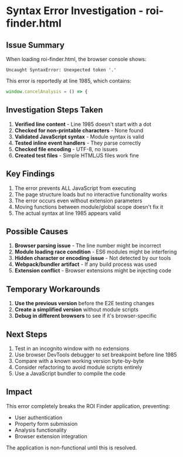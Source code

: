 # Syntax Error Investigation - roi-finder.html

## Issue Summary
When loading roi-finder.html, the browser console shows:
```
Uncaught SyntaxError: Unexpected token '.'
```

This error is reportedly at line 1985, which contains:
```javascript
window.cancelAnalysis = () => {
```

## Investigation Steps Taken

1. **Verified line content** - Line 1985 doesn't start with a dot
2. **Checked for non-printable characters** - None found
3. **Validated JavaScript syntax** - Module syntax is valid
4. **Tested inline event handlers** - They parse correctly
5. **Checked file encoding** - UTF-8, no issues
6. **Created test files** - Simple HTML/JS files work fine

## Key Findings

1. The error prevents ALL JavaScript from executing
2. The page structure loads but no interactive functionality works
3. The error occurs even without extension parameters
4. Moving functions between module/global scope doesn't fix it
5. The actual syntax at line 1985 appears valid

## Possible Causes

1. **Browser parsing issue** - The line number might be incorrect
2. **Module loading race condition** - ES6 modules might be interfering
3. **Hidden character or encoding issue** - Not detected by our tools
4. **Webpack/bundler artifact** - If any build process was used
5. **Extension conflict** - Browser extensions might be injecting code

## Temporary Workarounds

1. **Use the previous version** before the E2E testing changes
2. **Create a simplified version** without module scripts
3. **Debug in different browsers** to see if it's browser-specific

## Next Steps

1. Test in an incognito window with no extensions
2. Use browser DevTools debugger to set breakpoint before line 1985
3. Compare with a known working version byte-by-byte
4. Consider refactoring to avoid module scripts entirely
5. Use a JavaScript bundler to compile the code

## Impact

This error completely breaks the ROI Finder application, preventing:
- User authentication
- Property form submission  
- Analysis functionality
- Browser extension integration

The application is non-functional until this is resolved.